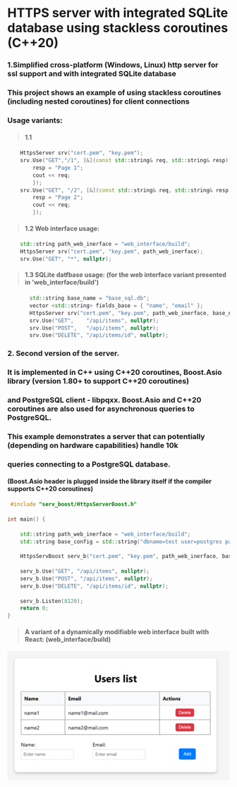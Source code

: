 # HTTPS server with integrated SQLite database using stackless coroutines (C++20) 

### 1.Simplified cross-platform (Windows, Linux) http server for ssl support and with integrated SQLite database 
### This project shows an example of using stackless coroutines (including nested coroutines) for client connections

### Usage variants:
> #### 1.1
```cpp
	HttpsServer srv("cert.pem", "key.pem");
	srv.Use("GET","/1", [&](const std::string& req, std::string& resp) {
        resp = "Page 1";
		cout << req;
		});
	srv.Use("GET", "/2", [&](const std::string& req, std::string& resp) {
		resp = "Page 2";
		cout << req;
		});
```
> #### 1.2 Web interface usage:
```cpp
	std::string path_web_inerface = "web_interface/build";
	HttpsServer srv("cert.pem", "key.pem", path_web_inerface);
	srv.Use("GET", "*", nullptr);
```
> #### 1.3 SQLite datfbase usage: (for the web interface variant presented in 'web_interface/build')
```cpp
       std::string base_name = "base_sql.db";
       vector <std::string> fields_base = { "name", "email" };
       HttpsServer srv("cert.pem", "key.pem", path_web_inerface, base_name, fields_base);
       srv.Use("GET",    "/api/items", nullptr);
       srv.Use("POST",   "/api/items", nullptr);
       srv.Use("DELETE", "/api/items/id", nullptr);
```
### 2. Second version of the server. 
### It is implemented in C++ using C++20 coroutines, Boost.Asio library (version 1.80+ to support C++20 coroutines) 
### and PostgreSQL client - libpqxx. Boost.Asio and C++20 coroutines are also used for asynchronous queries to PostgreSQL.
### This example demonstrates a server that can potentially (depending on hardware capabilities) handle 10k 
### queries connecting to a PostgreSQL database.
#### (Boost.Asio header <coroutine> is plugged inside the library itself if the compiler supports C++20 coroutines)

```cpp
 #include "serv_boost/HttpsServerBoost.h"

int main() {

	std::string path_web_inerface = "web_interface/build";
	std::string base_config = std::string("dbname=test user=postgres password=pasw host=127.0.0.1 port=8121");
	
	HttpsServBoost serv_b("cert.pem", "key.pem", path_web_inerface, base_config);
	
	serv_b.Use("GET", "/api/items", nullptr);
	serv_b.Use("POST", "/api/items", nullptr);
	serv_b.Use("DELETE", "/api/items/id", nullptr);
	
	serv_b.Listen(8120);
	return 0;
}
```
> #### A variant of a dynamically modifiable web interface built with React: (web_interface/build)

<p align="center">
  <img src="web_interface/web_inreface.png" width="700">
</p>
